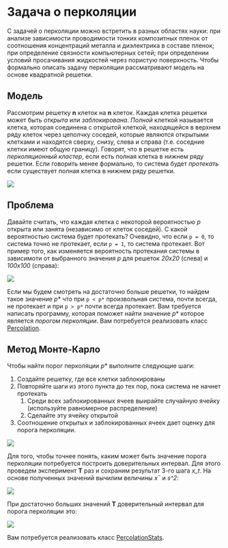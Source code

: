 # Задача о перколяции
С задачей о перколяции можно встретить в разных областях науки: при анализе зависимости проводимости тонких композитных пленок от соотношения концентраций металла и диэлектрика в составе пленок;  при определение связности компьютерных сетей; при определении условий просачивания жидкостей через пористую поверхность. Чтобы формально описать задачу перколяции рассматривают модель на основе квадратной решетки.

## Модель
Рассмотрим решетку **n** клеток на **n** клеток. Каждая клетка решетки может быть *открыта* или *заблокирована*. *Полной* клеткой называется клетка, которая соединена с открытой клеткой, находящейся в верхнем ряду клеток через цеполчку соседей, которые являются открытыми клетками и находятся сверху, снизу, слева и справа (т.е. соседние клетки имеют общую границу). Говорят, что в решетке есть *перколяционный кластер*, если есть полная клетка в нижнем ряду решетки. Если говорить менее формально, то система будет *протекать* если существует полная клетка в нижнем ряду решетки.

![](/data/percolates-table.png)

## Проблема
Давайте считать, что каждая клетка с некоторой вероятностью *p* открыта или занята (независимо от клеток соседей). С какой вероятностью система будет протекать? Очевидно, что если `p = 0`, то система точно не протекает, если `p = 1`, то система протекает. Вот пример того, как изменяется вероятность протекания системы в зависимоти от выбранного значения *p* для решеток *20x20* (слева) и *100x100* (справа):

![](/data/percolation-threshold.png)

Если мы будем смотреть на достаточно больше решетки, то найдем такое значение *p** что при `p < p*` произвольная система, почти всегда, не протекает и при `p > p*` почти всегда протекает. Вам требуется написать программу, которая поможет найти значение *p** которое является *порогом перколяции*.
Вам потребуется реализовать класс [Percolation](libraries/Percolation/include/Percolation.hpp).

## Метод Монте-Карло
Чтобы найти порог перколяции *p** выполните следующие шаги:
1. Создайте решетку, где все клетки заблокированы
2. Повторяйте шаги из этого пункта до тех пор, пока система не начнет протекать
    1. Среди всех заблокированных ячеев выирайте случайную ячейку (используйте равномерное распределение)
    2. Сделайте эту ячейку открытой
3. Соотношение открытых и заблокированных ячеек дает оценку для порога перколяции.

![](/data/percolation-example.png)

Для того, чтобы точнее понять, каким может быть значение порога перколяции потребуется построить доверительных интервал. Для этого проведем эксперимент **T** раз и сохраним результат 3-го шага *x_t*. На основе полученных значений вычилим величины *x¯* и *s^2*:

![](/data/percolation-eq1.png)

При достаточно больших значений **T** доверительный интервал для порога перколяции это:

![](/data/percolaton-eq2.png)

Вам потребуется реализовать класс [PercolationStats](libraries/Percolation/include/PercolationStats.hpp).

